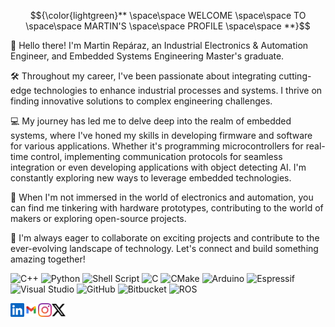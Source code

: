 $${\color{lightgreen}** \space\space WELCOME \space\space TO \space\space MARTIN'S \space\space PROFILE \space\space **}$$

👋 Hello there! I'm Martin Repáraz, an Industrial Electronics & Automation Engineer, and Embedded Systems Engineering Master's graduate.

🛠️ Throughout my career, I've been passionate about integrating cutting-edge technologies to enhance industrial processes and systems. I thrive on finding innovative solutions to complex engineering challenges.

💻 My journey has led me to delve deep into the realm of embedded systems, where I've honed my skills in developing firmware and software for various applications. Whether it's programming microcontrollers for real-time control, implementing communication protocols for seamless integration or even developing applications with object detecting AI. I'm constantly exploring new ways to leverage embedded technologies.

🔧 When I'm not immersed in the world of electronics and automation, you can find me tinkering with hardware prototypes, contributing to the world of makers or exploring open-source projects.

🌟 I'm always eager to collaborate on exciting projects and contribute to the ever-evolving landscape of technology. Let's connect and build something amazing together!

![C++](https://img.shields.io/badge/c++-%2300599C.svg?style=for-the-badge&logo=c%2B%2B&logoColor=white)
![Python](https://img.shields.io/badge/python-3670A0?style=for-the-badge&logo=python&logoColor=ffdd54)
![Shell Script](https://img.shields.io/badge/shell_script-%23121011.svg?style=for-the-badge&logo=gnu-bash&logoColor=white)
![C](https://img.shields.io/badge/c-%2300599C.svg?style=for-the-badge&logo=c&logoColor=white)
![CMake](https://img.shields.io/badge/CMake-%23008FBA.svg?style=for-the-badge&logo=cmake&logoColor=white)
![Arduino](https://img.shields.io/badge/-Arduino-00979D?style=for-the-badge&logo=Arduino&logoColor=white)
![Espressif](https://img.shields.io/badge/espressif-E7352C.svg?style=for-the-badge&logo=espressif&logoColor=white)
![Visual Studio](https://img.shields.io/badge/Visual%20Studio-5C2D91.svg?style=for-the-badge&logo=visual-studio&logoColor=white)
![GitHub](https://img.shields.io/badge/github-%23121011.svg?style=for-the-badge&logo=github&logoColor=white)
![Bitbucket](https://img.shields.io/badge/bitbucket-%230047B3.svg?style=for-the-badge&logo=bitbucket&logoColor=white)
![ROS](https://img.shields.io/badge/ros-%230A0FF9.svg?style=for-the-badge&logo=ros&logoColor=white)

[<img align="left" alt="Martin-Reparaz | LinkedIn" width="22px" src="./linkedin_color.svg" />](https://www.linkedin.com/in/martinjavierreparaz)
[<img align="left" alt="Martin-Reparaz | Gmail" width="22px" src="./gmail_color.svg" />](mailto:mreparaz97@gmail.com)
[<img align="left" alt="Martin-Reparaz | instagram" width="22px" src="./instagram_color.svg" />](https://www.instagram.com/martin_reparaz/)
[<img align="left" alt="Martin-Reparaz | x" width="22px" src="./x.svg" />](https://twitter.com/martinreparaz)

